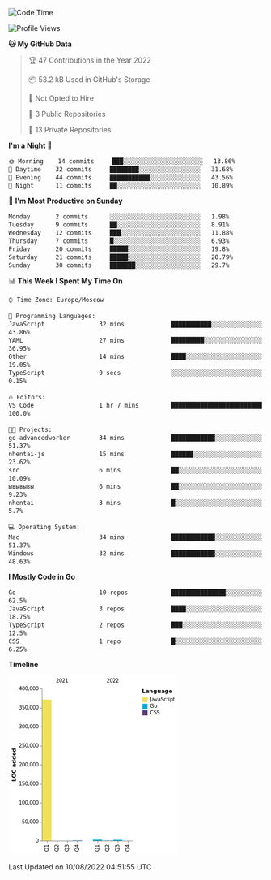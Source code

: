 <!--START_SECTION:waka-->
![Code Time](http://img.shields.io/badge/Code%20Time-398%20hrs%2055%20mins-blue)

![Profile Views](http://img.shields.io/badge/Profile%20Views-0-blue)

**🐱 My GitHub Data** 

> 🏆 47 Contributions in the Year 2022
 > 
> 📦 53.2 kB Used in GitHub's Storage 
 > 
> 🚫 Not Opted to Hire
 > 
> 📜 3 Public Repositories 
 > 
> 🔑 13 Private Repositories  
 > 
**I'm a Night 🦉** 

```text
🌞 Morning    14 commits     ███░░░░░░░░░░░░░░░░░░░░░░   13.86% 
🌆 Daytime    32 commits     ████████░░░░░░░░░░░░░░░░░   31.68% 
🌃 Evening    44 commits     ███████████░░░░░░░░░░░░░░   43.56% 
🌙 Night      11 commits     ██░░░░░░░░░░░░░░░░░░░░░░░   10.89%

```
📅 **I'm Most Productive on Sunday** 

```text
Monday       2 commits      ░░░░░░░░░░░░░░░░░░░░░░░░░   1.98% 
Tuesday      9 commits      ██░░░░░░░░░░░░░░░░░░░░░░░   8.91% 
Wednesday    12 commits     ███░░░░░░░░░░░░░░░░░░░░░░   11.88% 
Thursday     7 commits      █░░░░░░░░░░░░░░░░░░░░░░░░   6.93% 
Friday       20 commits     █████░░░░░░░░░░░░░░░░░░░░   19.8% 
Saturday     21 commits     █████░░░░░░░░░░░░░░░░░░░░   20.79% 
Sunday       30 commits     ███████░░░░░░░░░░░░░░░░░░   29.7%

```


📊 **This Week I Spent My Time On** 

```text
⌚︎ Time Zone: Europe/Moscow

💬 Programming Languages: 
JavaScript               32 mins             ███████████░░░░░░░░░░░░░░   43.86% 
YAML                     27 mins             █████████░░░░░░░░░░░░░░░░   36.95% 
Other                    14 mins             ████░░░░░░░░░░░░░░░░░░░░░   19.05% 
TypeScript               0 secs              ░░░░░░░░░░░░░░░░░░░░░░░░░   0.15%

🔥 Editors: 
VS Code                  1 hr 7 mins         █████████████████████████   100.0%

🐱‍💻 Projects: 
go-advancedworker        34 mins             ████████████░░░░░░░░░░░░░   51.37% 
nhentai-js               15 mins             ██████░░░░░░░░░░░░░░░░░░░   23.62% 
src                      6 mins              ██░░░░░░░░░░░░░░░░░░░░░░░   10.09% 
ывывывы                  6 mins              ██░░░░░░░░░░░░░░░░░░░░░░░   9.23% 
nhentai                  3 mins              █░░░░░░░░░░░░░░░░░░░░░░░░   5.7%

💻 Operating System: 
Mac                      34 mins             ████████████░░░░░░░░░░░░░   51.37% 
Windows                  32 mins             ████████████░░░░░░░░░░░░░   48.63%

```

**I Mostly Code in Go** 

```text
Go                       10 repos            ███████████████░░░░░░░░░░   62.5% 
JavaScript               3 repos             ████░░░░░░░░░░░░░░░░░░░░░   18.75% 
TypeScript               2 repos             ███░░░░░░░░░░░░░░░░░░░░░░   12.5% 
CSS                      1 repo              █░░░░░░░░░░░░░░░░░░░░░░░░   6.25%

```


**Timeline**

![Chart not found](https://raw.githubusercontent.com/jeezft/jeezft/main/charts/bar_graph.png) 


 Last Updated on 10/08/2022 04:51:55 UTC
<!--END_SECTION:waka-->
